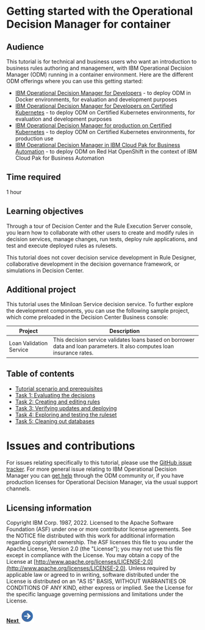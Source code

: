 # Getting started with the Operational Decision Manager for container 

## Audience

This tutorial is for technical and business users who want an introduction to business rules authoring and management, with IBM Operational Decision Manager (ODM) running in a container environment. Here are the different ODM offerings where you can use this getting started:
   * [IBM Operational Decision Manager for Developers](https://hub.docker.com/r/ibmcom/odm/) - to deploy ODM in Docker environments, for evaluation and development purposes
   * [IBM Operational Decision Manager for Developers on Certified Kubernetes](https://artifacthub.io/packages/helm/ibm-charts/ibm-odm-dev/22.1.0) - to deploy ODM on Certified Kubernetes environments, for evaluation and development purposes 
   * [IBM Operational Decision Manager for production on Certified Kubernetes](https://www.ibm.com/docs/en/odm/8.11.0?topic=kubernetes-installing-odm-production) - to deploy ODM on Certified Kubernetes environments, for production use
   * [IBM Operational Decision Manager in IBM Cloud Pak for Business Automation](https://www.ibm.com/docs/en/cloud-paks/cp-biz-automation/22.0.1?topic=capabilities-operational-decision-manager) - to deploy ODM on Red Hat OpenShift in the context of IBM Cloud Pak for Business Automation


## Time required

1 hour

## Learning objectives

Through a tour of Decision Center and the Rule Execution Server console, you learn how to collaborate with other users to create and modify rules in decision services, manage changes, run tests, deploy rule applications, and test and execute deployed rules as rulesets.

This tutorial does not cover decision service development in Rule Designer, collaborative development in the decision governance framework, or simulations in Decision Center.

## Additional project

This tutorial uses the Miniloan Service decision service. To further explore the development components, you can use the following sample project, which come preloaded in the Decision Center Business console:

|Project|Description|
|------|-----------|
|Loan Validation Service|This decision service validates loans based on borrower data and loan parameters. It also computes loan insurance rates.|

## Table of contents

-   [Tutorial scenario and prerequisites](doc/topics/tut_icp_gs_int.md)
-   [Task 1: Evaluating the decisions](doc/topics/tut_icp_gs_evaluate_changes_lsn.md)
-   [Task 2: Creating and editing rules](doc/topics/tut_icp_gs_create_rules_lsn.md)
-   [Task 3: Verifying updates and deploying](doc/topics/tut_icp_gs_test_deploy_lsn.md)
-   [Task 4: Exploring and testing the ruleset](doc/topics/tut_icp_gs_test_ruleset_lsn.md)
-   [Task 5: Cleaning out databases](doc/topics/tut_icp_gs_clean_db_lsn.md)

# Issues and contributions

For issues relating specifically to this tutorial, please use the [GitHub issue tracker](https://github.com/DecisionsDev/odm-for-container-getting-started/issues). For more general issue relating to IBM Operational Decision Manager you can [get help]([https://developer.ibm.com/odm/home/connect/](https://community.ibm.com/community/user/automation/communities/community-home?CommunityKey=c0005a22-520b-4181-bfad-feffd8bdc022)) through the ODM community or, if you have production licenses for Operational Decision Manager, via the usual support channels.

## Licensing information

Copyright IBM Corp. 1987, 2022. Licensed to the Apache Software Foundation \(ASF\) under one or more contributor license agreements. See the NOTICE file distributed with this work for additional information regarding copyright ownership. The ASF licenses this file to you under the Apache License, Version 2.0 \(the "License"\); you may not use this file except in compliance with the License. You may obtain a copy of the License at [http://www.apache.org/licenses/LICENSE-2.0](http://www.apache.org/licenses/LICENSE-2.0). Unless required by applicable law or agreed to in writing, software distributed under the License is distributed on an "AS IS" BASIS, WITHOUT WARRANTIES OR CONDITIONS OF ANY KIND, either express or implied. See the License for the specific language governing permissions and limitations under the License.

[**Next** ![Next icon](doc/images/next.jpg)](doc/topics/tut_icp_gs_int.md)
